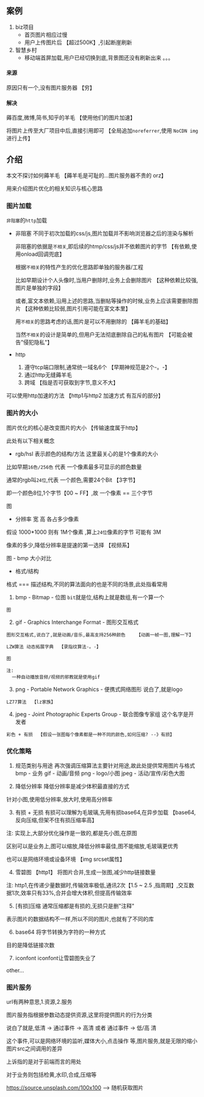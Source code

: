 ## 案例
1. biz项目
   - 首页图片相应过慢
   - 用户上传图片后 【超过500K】,引起断崖刷新
2. 智慧乡村
   - 移动端首屏加载,用户已经切换到底,背景图还没有刷新出来
。。。

#### 来源
原因只有一个,没有图片服务器 【穷】

#### 解决
薅百度,微博,简书,知乎的羊毛 【使用他们的图片加速】

将图片上传至大厂项目中后,直接引用即可 【全局追加`noreferrer`,使用 `NoCDN img` 进行上传】

## 介绍

本文不探讨如何薅羊毛  【薅羊毛是可耻的...图片服务器不贵的 orz】

用来介绍图片优化的相关知识与核心思路

### 图片加载
`非阻塞`的`http`加载

- 非阻塞
  不同于初次加载的css/js,图片加载并不影响浏览器之后的渲染与解析

  非阻塞的依据是`不相关`,即后续的htmp/css/js并不依赖图片的字节 【有依赖,使用onload回调兜底】

  根据`不相关`的特性产生的优化思路即单独的服务器/工程

  比如早期设计个人头像时,当用户删除时,业务上会删除图片  【这种依赖比较强,图片是单独的字段】

  或者,富文本依赖,沿用上述的思路,当删帖等操作的时候,业务上应该需要删除图片  【这种依赖比较弱,图片引用可能在富文本里】

  用`不相关`的思路考虑的话,图片是可以不用删除的  【薅羊毛的基础】

  当然`不相关`的设计是简单的,但用户无法彻底删除自己的私有图片 【可能会被告"侵犯隐私"】

- http
  1. 遵守tcp端口限制,通常统一域名6个  【早期神规范是2个-。-】
  2. 通过http无缝薅羊毛
  3. 跨域          【指是否可获取到字节,意义不大】

可以使用http加速的方法  【http1与http2 加速方式 有互斥的部分】

### 图片的大小
图片优化的核心是改变图片的大小 【传输速度属于http】

此处有以下相关概念

- rgb/hsl 表示颜色的结构/方法
这里最关心的是1个像素的大小

比如早期`16色/256色` 代表 一个像素最多可显示的颜色数量

通常的rgb叫`24位`,代表 一个颜色,需要24个Bit 【3字节】 

即一个颜色8位,1个字节【00 ~ FF】,故 一个像素 == 三个字节

图

- 分辨率
宽 高 各占多少像素 

假设 1000*1000 则有 1M个像素  ,算上`24位`像素的字节 可能有 3M

像素的多少,降低分辨率是提速的第一选择 【视频系】

图 - bmp 大小对比

- 格式/结构

格式 === 描述结构,不同的算法面向的也是不同的场景,此处指看常用


  1. bmp - Bitmap - 位图
    `bit`就是位,结构上就是数组,有一个算一个

    图

  2. gif - Graphics Interchange Format - 图形交互格式
    
    图形交互格式,说白了,就是动画/音乐,最高支持256种颜色    【动画一帧一图,理解一下】

    LZW算法 动态拓展字典  【录指纹算法-。-】

    图

    注:
      一种自动播放音频/视频的邪教就是使用gif

  3. png  -  Portable Network Graphics - 便携式网络图形
    说白了,就是logo

    LZ77算法  【lz家族】

  4. jpeg   - Joint Photographic Experts Group  - 联合图像专家组
    这个名字是开发者

    彩色 + 有损  【假设一张图每个像素都是一种不同的颜色,如何压缩? --》有损】


### 优化策略
1. 规范类别与用途
   再次强调压缩算法主要针对用途,故此处提供常用图片与格式
  bmp - 业务
  gif - 动画/音频
  png - logo/小图
  jpeg - 活动/宣传/彩色大图

2. 降低分辨率
  降低分辨率是减少体积最直接的方式

  针对小图,使用低分辨率,放大时,使用高分辨率

3. 有损 + 无损
  有损可以理解为毛玻璃,先用有损base64,在异步加载  【base64,反向压缩,但架不住有损压缩率高】

注:
  实现上,大部分优化操作是一致的,都是先小图,在原图

  区别可以是业务上,图可以缩放,降低分辨率最佳,图不能缩放,毛玻璃更优秀

  也可以是网络环境或设备环境   【img srcset属性】


4. 雪碧图 【http1】
  将图片合并,生成一张图,减少http链接数量

  注:
    http1,在传递少量数据时,传输效率极低,通讯2次【1.5 ~ 2.5 ,指周期】,交互数据1次,效率只有33%,合并会增大体积,但提高传输效率

5. [有损]压缩
  通常压缩都是有损的,无损只是删"注释"

  表示图片的数据结构不一样,所以不同的图片,也就有了不同的库

6. base64
  将字节转换为字符的一种方式

  目的是降低链接次数

7. iconfont
  iconfont让雪碧图失业了

other...

### 图片服务
url有两种意思,1.资源,2.服务

图片服务指根据参数动态提供资源,这里将提供图片的行为分类

说白了就是,低清  -> 通过事件 -> 高清 或者 通过事件 -> 低/高 清

这个事件,可以是网络环境的监听,媒体大小,点击操作 等,图片服务,就是无限的缩小图片src之间调用的差异

上诉指的是对于前端而言的用处

对于业务则包括检黄,水印,合成,压缩等



https://source.unsplash.com/100x100   --> 随机获取图片

